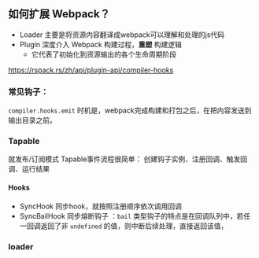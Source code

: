 
## 如何扩展 Webpack？
- Loader 主要是将资源内容翻译成webpack可以理解和处理的js代码
- Plugin 深度介入 Webpack 构建过程，**重塑** 构建逻辑
    - 它代表了初始化到资源输出的各个生命周期阶段

https://rspack.rs/zh/api/plugin-api/compiler-hooks

### 常见钩子：

`compiler.hooks.emit` 时机是，webpack完成构建和打包之后，在把内容发送到输出目录之前。

### Tapable
就发布/订阅模式
Tapable事件流程很简单：
创建钩子实例、注册回调、触发回调、运行结果

#### Hooks

- SyncHook 同步hook，就按照注册顺序依次调用回调
- SyncBailHook 同步熔断钩子 ：`bail` 类型钩子的特点是在回调队列中，若任一回调返回了非 `undefined` 的值，则中断后续处理，直接返回该值，
### loader